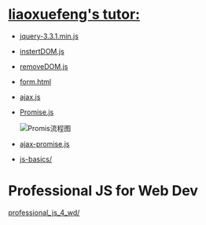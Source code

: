 [liaoxuefeng's tutor:](https://www.liaoxuefeng.com/wiki/001434446689867b27157e896e74d51a89c25cc8b43bdb3000) 
========== 

* [jquery-3.3.1.min.js](https://github.com/Tianer1123/LearnJS/blob/master/jquery-3.3.1.min.js)
* [instertDOM.js](https://github.com/Tianer1123/LearnJS/blob/master/insertDOM.js) 
* [removeDOM.js](https://github.com/Tianer1123/LearnJS/blob/master/removeDOM.js)
* [form.html](https://github.com/Tianer1123/LearnJS/blob/master/form.html)
* [ajax.js](https://github.com/Tianer1123/LearnJS/blob/master/ajax.js)
* [Promise.js](https://github.com/Tianer1123/LearnJS/blob/master/Promise.js)

    ![Promis流程图](https://github.com/Tianer1123/LearnJS/blob/master/pic/l.png)

* [ajax-promise.js](https://github.com/Tianer1123/LearnJS/blob/master/ajax-promise.js)
* [js-basics/](https://github.com/Tianer1123/LearnJS/tree/master/js-basics)


Professional JS for Web Dev
=========

[professional_js_4_wd/](https://github.com/Tianer1123/LearnJS/tree/master/professional_js_4_wd)



